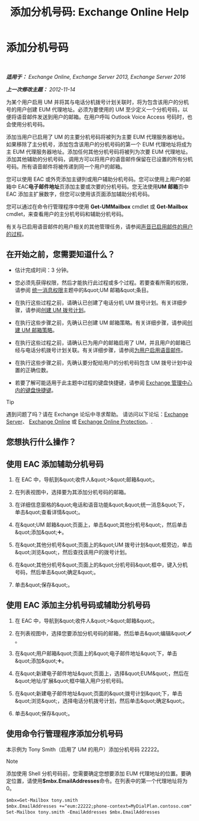 ﻿---
title: '添加分机号码: Exchange Online Help'
TOCTitle: 添加分机号码
ms:assetid: 1a73c9c8-cb50-4bd7-a101-dadd20e28031
ms:mtpsurl: https://technet.microsoft.com/zh-cn/library/Dd335124(v=EXCHG.150)
ms:contentKeyID: 50556535
ms.date: 05/23/2018
mtps_version: v=EXCHG.150
ms.translationtype: MT
---

# 添加分机号码

 

_**适用于：** Exchange Online, Exchange Server 2013, Exchange Server 2016_

_**上一次修改主题：** 2012-11-14_

为某个用户启用 UM 并将其与电话分机拨号计划关联时，将为包含该用户的分机号的用户创建 EUM 代理地址。必须为要使用的 UM 至少定义一个分机号码，以便将语音邮件发送到用户的邮箱。在用户呼叫 Outlook Voice Access 号码时，也会使用分机号码。

添加当用户已启用了 UM 的主要分机号码将被列为主要 EUM 代理服务器地址。如果移除了主分机号，添加包含该用户的分机号码的第一个 EUM 代理地址将成为主 EUM 代理服务器地址。添加任何其他分机号码将被列为次要 EUM 代理地址。添加其他辅助的分机号码，调用方可以将用户的语音邮件保留在已设置的所有分机号码。所有语音邮件将被传递到同一个用户的邮箱。

您可以使用 EAC 或外壳添加主键列或用户辅助分机号码。您可以使用上用户的邮箱中 EAC**电子邮件地址**页添加主要或次要的分机号码。您无法使用**UM 邮箱**页中 EAC 添加主扩展数字，但您可以使用该页面添加辅助分机号码。

您可以通过在命令行管理程序中使用 **Get-UMMailbox** cmdlet 或 **Get-Mailbox** cmdlet，来查看用户的主分机号码和辅助分机号码。

有关与已启用语音邮件的用户相关的其他管理任务，请参阅[声音已启用邮件的用户的过程](voice-mail-enabled-user-procedures-exchange-2013-help.md)。

## 在开始之前，您需要知道什么？

  - 估计完成时间：3 分钟。

  - 您必须先获得权限，然后才能执行此过程或多个过程。若要查看所需的权限，请参阅 [统一消息权限](unified-messaging-permissions-exchange-2013-help.md)主题中的\&quot;UM 邮箱\&quot;条目。

  - 在执行这些过程之前，请确认已创建了电话分机 UM 拨号计划。有关详细步骤，请参阅[创建 UM 拨号计划](create-a-um-dial-plan-exchange-2013-help.md)。

  - 在执行这些步骤之前，先确认已创建 UM 邮箱策略。有关详细步骤，请参阅[创建 UM 邮箱策略](create-a-um-mailbox-policy-exchange-2013-help.md)。

  - 在执行这些过程之前，请确认已为用户的邮箱启用了 UM，并且用户的邮箱已经与电话分机拨号计划关联。有关详细步骤，请参阅[为用户启用语音邮件](enable-a-user-for-voice-mail-exchange-2013-help.md)。

  - 在执行这些步骤之前，先确认要分配给用户的分机号码包含 UM 拨号计划中设置的正确位数。

  - 若要了解可能适用于此主题中过程的键盘快捷键，请参阅 [Exchange 管理中心内的键盘快捷键](keyboard-shortcuts-in-the-exchange-admin-center-exchange-online-protection-help.md)。

> [!TIP]  
> 遇到问题了吗？请在 Exchange 论坛中寻求帮助。 请访问以下论坛：<a href="https://go.microsoft.com/fwlink/p/?linkid=60612">Exchange Server</a>、 <a href="https://go.microsoft.com/fwlink/p/?linkid=267542">Exchange Online</a> 或 <a href="https://go.microsoft.com/fwlink/p/?linkid=285351">Exchange Online Protection</a>。.


## 您想执行什么操作？

## 使用 EAC 添加辅助分机号码

1.  在 EAC 中，导航到\&quot;收件人\&quot;\>\&quot;邮箱\&quot;。

2.  在列表视图中，选择要为其添加分机号码的邮箱。

3.  在详细信息窗格的\&quot;电话和语音功能\&quot;\&quot;统一消息\&quot;下，单击\&quot;查看详情\&quot;。

4.  在\&quot;UM 邮箱\&quot;页面上，单击\&quot;其他分机号\&quot;，然后单击\&quot;添加\&quot;![添加图标](images/JJ218640.c1e75329-d6d7-4073-a27d-498590bbb558(EXCHG.150).gif "添加图标")。

5.  在\&quot;其他分机号\&quot;页面上的\&quot;UM 拨号计划\&quot;框旁边，单击\&quot;浏览\&quot;，然后查找该用户的拨号计划。

6.  在\&quot;其他分机号\&quot;页面上的\&quot;分机号码\&quot;框中，键入分机号码，然后单击\&quot;确定\&quot;。

7.  单击\&quot;保存\&quot;。

## 使用 EAC 添加主分机号码或辅助分机号码

1.  在 EAC 中，导航到\&quot;收件人\&quot;\>\&quot;邮箱\&quot;。

2.  在列表视图中，选择您要添加分机号码的邮箱，然后单击\&quot;编辑\&quot;![编辑图标](images/Bb124582.6f53ccb2-1f13-4c02-bea0-30690e6ea71d(EXCHG.150).gif "编辑图标")。

3.  在\&quot;用户邮箱\&quot;页面上的\&quot;电子邮件地址\&quot;下，单击\&quot;添加\&quot;![添加图标](images/JJ218640.c1e75329-d6d7-4073-a27d-498590bbb558(EXCHG.150).gif "添加图标")。

4.  在\&quot;新建电子邮件地址\&quot;页面上，选择\&quot;EUM\&quot;，然后在\&quot;地址/扩展\&quot;框中输入用户分机号码。

5.  在\&quot;新建电子邮件地址\&quot;页面的\&quot;拨号计划\&quot;下，单击\&quot;浏览\&quot;，选择电话分机拨号计划，然后单击\&quot;确定\&quot;。

6.  单击\&quot;保存\&quot;。

## 使用命令行管理程序添加分机号码

本示例为 Tony Smith（启用了 UM 的用户）添加分机号码 22222。

> [!NOTE]  
> 添加使用 Shell 分机号码前，您需要确定您想要添加 EUM 代理地址的位置。要确定位置，请使用<strong>$mbx.EmailAddresses</strong>命令。在列表中的第一个代理地址将为 0。


    $mbx=Get-Mailbox tony.smith
    $mbx.EmailAddresses +="eum:22222;phone-context=MyDialPlan.contoso.com"
    Set-Mailbox tony.smith -EmailAddresses $mbx.EmailAddresses

